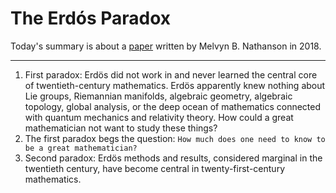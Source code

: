 # The Erdós Paradox


Today's summary is about a  [paper](https://arxiv.org/pdf/1812.11935.pdf)  written by Melvyn B. Nathanson in 2018.

-----

1. First paradox: Erdös did not work in and never learned the central core of twentieth-century mathematics. Erdös apparently knew nothing about Lie groups, Riemannian manifolds, algebraic geometry, algebraic topology, global analysis, or the deep ocean of mathematics connected with quantum mechanics and relativity theory. How could a great mathematician not want to study these things?
2. The first paradox begs the question: `How much does one need to know to be a great mathematician?`
3. Second paradox: Erdös methods and results, considered marginal in the twentieth century, have become central in twenty-first-century mathematics.